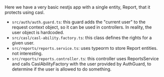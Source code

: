 Here we have a very basic nestjs app with a single entity, Report, that it protects using casl.

- `src/auth/auth.guard.ts`: this guard adds the "current user" to the request context object, so it can be used in controllers. In reality, the user object is hardcoded.
- `src/casl/casl-ability.factory.ts`: this class defines the rights for a given user.
- `src/reports/reports.service.ts`: uses typeorm to store Report entities. not interesting.
- `src/reports/reports.controller.ts`: this controller uses ReportsService and calls CaslAbilityFactory with the user provided by AuthGuard, to determine if the user is allowed to do something.
